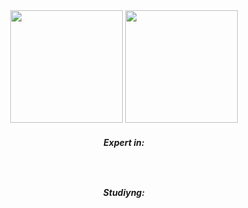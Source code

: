 <div style="text-decoration: none">
<div align="center">
  <a href="https://github.com/lucaspabreu" style="text-decoration: none">
  <img height="180em" src="https://github-readme-stats.vercel.app/api?username=lucaspabreu&theme=github_dark&include_all_commits=true&count_private=true">
  <img height="180em" src="https://github-readme-stats.vercel.app/api/top-langs/?username=lucaspabreu&theme=github_dark&langs_count=7">
</div>
  

 <div align="center">
   <h5>Expert in:</h5>
    <img style="text-decoration: none" height="17em" src="https://aleen42.github.io/badges/src/photoshop.svg">
    <img style="text-decoration: none" height="17em" src="https://aleen42.github.io/badges/src/illustrator.svg">
    <img style="text-decoration: none" height="17em" src="https://aleen42.github.io/badges/src/after_effects.svg">
    <img style="text-decoration: none" height="17em" src="https://aleen42.github.io/badges/src/premiere.svg">
    <br/>
</div>

<div align="center">
   <h5>Studiyng:</h5>
    <img style="text-decoration: none" height="17em" src="https://img.shields.io/badge/JavaScript-F7DF1E?style=for-the-badge&logo=javascript&logoColor=black">
    <img style="text-decoration: none" height="17em" src="https://img.shields.io/badge/Python-3776AB?style=for-the-badge&logo=python&logoColor=white">   
</div>
  </div>
